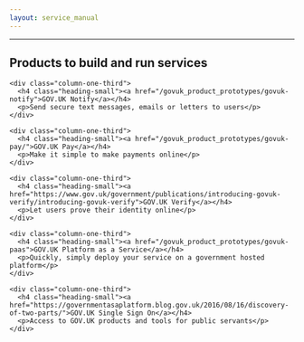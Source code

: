```yaml
---
layout: service_manual
---
```


<main id="content" role="main">

<!-- Top: Products to run and build services -->

<div class="grid-row" id="products">
  <div class="column-two-thirds">
    <hr>
    <h2 class="heading-medium">Products to build and run services</h2>
  </div>
</div>

<!-- row 4 -->

<div class="grid-row">

    <div class="column-one-third">
      <h4 class="heading-small"><a href="/govuk_product_prototypes/govuk-notify">GOV.UK Notify</a></h4>
      <p>Send secure text messages, emails or letters to users</p>
    </div>

    <div class="column-one-third">
      <h4 class="heading-small"><a href="/govuk_product_prototypes/govuk-pay/">GOV.UK Pay</a></h4>
      <p>Make it simple to make payments online</p>
    </div>

    <div class="column-one-third">
      <h4 class="heading-small"><a href="https://www.gov.uk/government/publications/introducing-govuk-verify/introducing-govuk-verify">GOV.UK Verify</a></h4>
      <p>Let users prove their identity online</p>
    </div>

</div>

<!-- row 5 -->

<div class="grid-row">

    <div class="column-one-third">
      <h4 class="heading-small"><a href="/govuk_product_prototypes/govuk-paas">GOV.UK Platform as a Service</a></h4>
      <p>Quickly, simply deploy your service on a government hosted platform</p>
    </div>

    <div class="column-one-third">
      <h4 class="heading-small"><a href="https://governmentasaplatform.blog.gov.uk/2016/08/16/discovery-of-two-parts/">GOV.UK Single Sign On</a></h4>
      <p>Access to GOV.UK products and tools for public servants</p>
    </div>

</div>

<!-- Bottom: Products to run and build services -->

</main>